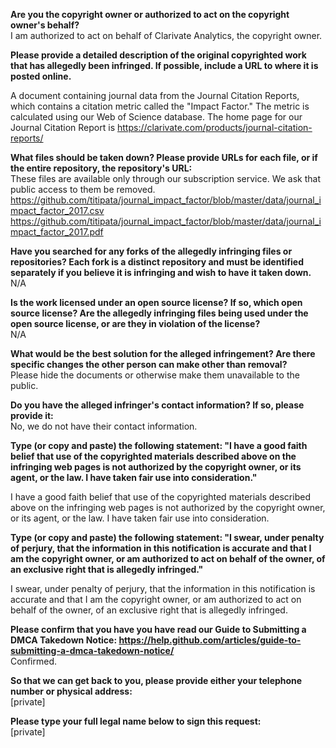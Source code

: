 **Are you the copyright owner or authorized to act on the copyright owner's behalf?**  
I am authorized to act on behalf of Clarivate Analytics, the copyright owner.

**Please provide a detailed description of the original copyrighted work that has allegedly been infringed. If possible, include a URL to where it is posted online.**

A document containing journal data from the Journal Citation Reports, which contains a citation metric called the "Impact Factor." The metric is calculated using our Web of Science database. The home page for our Journal Citation Report is https://clarivate.com/products/journal-citation-reports/

**What files should be taken down? Please provide URLs for each file, or if the entire repository, the repository's URL:**  
These files are available only through our subscription service. We ask that public access to them be removed.  
https://github.com/titipata/journal_impact_factor/blob/master/data/journal_impact_factor_2017.csv  
https://github.com/titipata/journal_impact_factor/blob/master/data/journal_impact_factor_2017.pdf

**Have you searched for any forks of the allegedly infringing files or repositories? Each fork is a distinct repository and must be identified separately if you believe it is infringing and wish to have it taken down.**  
N/A

**Is the work licensed under an open source license? If so, which open source license? Are the allegedly infringing files being used under the open source license, or are they in violation of the license?**  
N/A

**What would be the best solution for the alleged infringement? Are there specific changes the other person can make other than removal?**  
Please hide the documents or otherwise make them unavailable to the public.

**Do you have the alleged infringer's contact information? If so, please provide it:**  
No, we do not have their contact information.

**Type (or copy and paste) the following statement: "I have a good faith belief that use of the copyrighted materials described above on the infringing web pages is not authorized by the copyright owner, or its agent, or the law. I have taken fair use into consideration."**

I have a good faith belief that use of the copyrighted materials described above on the infringing web pages is not authorized by the copyright owner, or its agent, or the law. I have taken fair use into consideration.

**Type (or copy and paste) the following statement: "I swear, under penalty of perjury, that the information in this notification is accurate and that I am the copyright owner, or am authorized to act on behalf of the owner, of an exclusive right that is allegedly infringed."**

I swear, under penalty of perjury, that the information in this notification is accurate and that I am the copyright owner, or am authorized to act on behalf of the owner, of an exclusive right that is allegedly infringed.

**Please confirm that you have you have read our Guide to Submitting a DMCA Takedown Notice: https://help.github.com/articles/guide-to-submitting-a-dmca-takedown-notice/**  
Confirmed.

**So that we can get back to you, please provide either your telephone number or physical address:**  
[private]

**Please type your full legal name below to sign this request:**  
[private]
